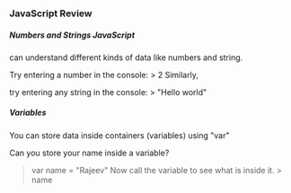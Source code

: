 ### JavaScript Review

#####  Numbers and Strings JavaScript

 can understand different kinds of data like numbers and string. 

Try entering a number in the console: > 2 Similarly, 

try entering any string in the console: > "Hello world"

##### Variables

 You can store data inside containers (variables) using "var"

 Can you store your name inside a variable?

 > var name = "Rajeev" Now call the variable to see what is inside it. > name